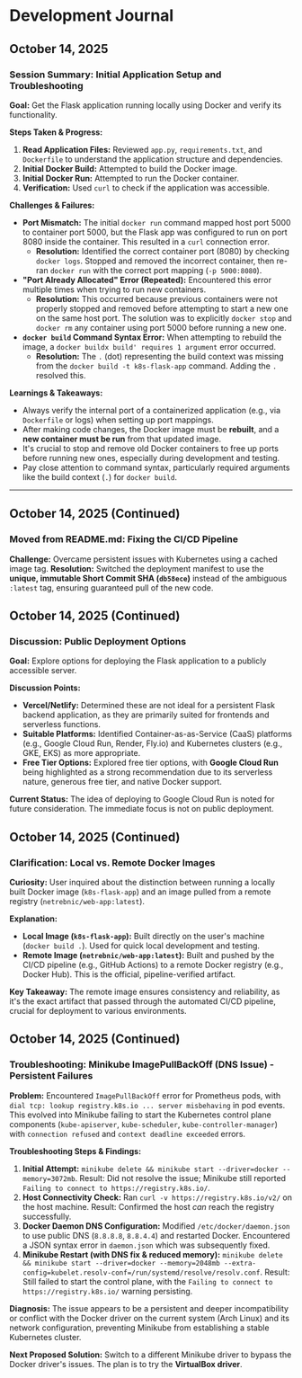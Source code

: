 # Development Journal

## October 14, 2025

### Session Summary: Initial Application Setup and Troubleshooting

**Goal:** Get the Flask application running locally using Docker and verify its functionality.

**Steps Taken & Progress:**
1.  **Read Application Files:** Reviewed `app.py`, `requirements.txt`, and `Dockerfile` to understand the application structure and dependencies.
2.  **Initial Docker Build:** Attempted to build the Docker image.
3.  **Initial Docker Run:** Attempted to run the Docker container.
4.  **Verification:** Used `curl` to check if the application was accessible.

**Challenges & Failures:**
*   **Port Mismatch:** The initial `docker run` command mapped host port 5000 to container port 5000, but the Flask app was configured to run on port 8080 inside the container. This resulted in a `curl` connection error.
    *   **Resolution:** Identified the correct container port (8080) by checking `docker logs`. Stopped and removed the incorrect container, then re-ran `docker run` with the correct port mapping (`-p 5000:8080`).
*   **"Port Already Allocated" Error (Repeated):** Encountered this error multiple times when trying to run new containers.
    *   **Resolution:** This occurred because previous containers were not properly stopped and removed before attempting to start a new one on the same host port. The solution was to explicitly `docker stop` and `docker rm` any container using port 5000 before running a new one.
*   **`docker build` Command Syntax Error:** When attempting to rebuild the image, a `docker buildx build' requires 1 argument` error occurred.
    *   **Resolution:** The `.` (dot) representing the build context was missing from the `docker build -t k8s-flask-app` command. Adding the `.` resolved this.

**Learnings & Takeaways:**
*   Always verify the internal port of a containerized application (e.g., via `Dockerfile` or logs) when setting up port mappings.
*   After making code changes, the Docker image must be **rebuilt**, and a **new container must be run** from that updated image.
*   It's crucial to stop and remove old Docker containers to free up ports before running new ones, especially during development and testing.
*   Pay close attention to command syntax, particularly required arguments like the build context (`.`) for `docker build`.

---

## October 14, 2025 (Continued)

### Moved from README.md: Fixing the CI/CD Pipeline

**Challenge:** Overcame persistent issues with Kubernetes using a cached image tag.
**Resolution:** Switched the deployment manifest to use the **unique, immutable Short Commit SHA (`db58ece`)** instead of the ambiguous `:latest` tag, ensuring guaranteed pull of the new code.

## October 14, 2025 (Continued)

### Discussion: Public Deployment Options

**Goal:** Explore options for deploying the Flask application to a publicly accessible server.

**Discussion Points:**
*   **Vercel/Netlify:** Determined these are not ideal for a persistent Flask backend application, as they are primarily suited for frontends and serverless functions.
*   **Suitable Platforms:** Identified Container-as-as-Service (CaaS) platforms (e.g., Google Cloud Run, Render, Fly.io) and Kubernetes clusters (e.g., GKE, EKS) as more appropriate.
*   **Free Tier Options:** Explored free tier options, with **Google Cloud Run** being highlighted as a strong recommendation due to its serverless nature, generous free tier, and native Docker support.

**Current Status:** The idea of deploying to Google Cloud Run is noted for future consideration. The immediate focus is not on public deployment.

## October 14, 2025 (Continued)

### Clarification: Local vs. Remote Docker Images

**Curiosity:** User inquired about the distinction between running a locally built Docker image (`k8s-flask-app`) and an image pulled from a remote registry (`netrebnic/web-app:latest`).

**Explanation:**
*   **Local Image (`k8s-flask-app`):** Built directly on the user's machine (`docker build .`). Used for quick local development and testing.
*   **Remote Image (`netrebnic/web-app:latest`):** Built and pushed by the CI/CD pipeline (e.g., GitHub Actions) to a remote Docker registry (e.g., Docker Hub). This is the official, pipeline-verified artifact.

**Key Takeaway:** The remote image ensures consistency and reliability, as it's the exact artifact that passed through the automated CI/CD pipeline, crucial for deployment to various environments.

## October 14, 2025 (Continued)

### Troubleshooting: Minikube ImagePullBackOff (DNS Issue) - Persistent Failures

**Problem:** Encountered `ImagePullBackOff` error for Prometheus pods, with `dial tcp: lookup registry.k8s.io ... server misbehaving` in pod events. This evolved into Minikube failing to start the Kubernetes control plane components (`kube-apiserver`, `kube-scheduler`, `kube-controller-manager`) with `connection refused` and `context deadline exceeded` errors.

**Troubleshooting Steps & Findings:**
1.  **Initial Attempt:** `minikube delete && minikube start --driver=docker --memory=3072mb`. Result: Did not resolve the issue; Minikube still reported `Failing to connect to https://registry.k8s.io/`.
2.  **Host Connectivity Check:** Ran `curl -v https://registry.k8s.io/v2/` on the host machine. Result: Confirmed the host *can* reach the registry successfully.
3.  **Docker Daemon DNS Configuration:** Modified `/etc/docker/daemon.json` to use public DNS (`8.8.8.8`, `8.8.4.4`) and restarted Docker. Encountered a JSON syntax error in `daemon.json` which was subsequently fixed.
4.  **Minikube Restart (with DNS fix & reduced memory):** `minikube delete && minikube start --driver=docker --memory=2048mb --extra-config=kubelet.resolv-conf=/run/systemd/resolve/resolv.conf`. Result: Still failed to start the control plane, with the `Failing to connect to https://registry.k8s.io/` warning persisting.

**Diagnosis:** The issue appears to be a persistent and deeper incompatibility or conflict with the Docker driver on the current system (Arch Linux) and its network configuration, preventing Minikube from establishing a stable Kubernetes cluster.

**Next Proposed Solution:** Switch to a different Minikube driver to bypass the Docker driver's issues. The plan is to try the **VirtualBox driver**.